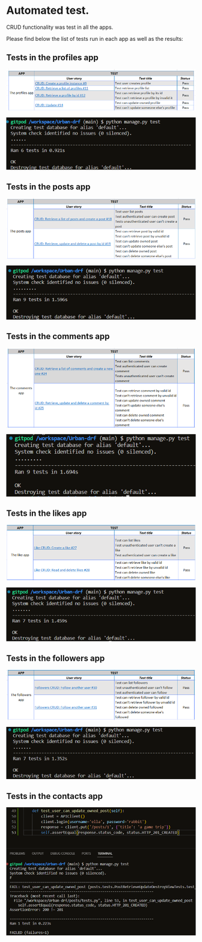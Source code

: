 # Automated test.

CRUD functionality was test in all the apps.

Please find below the list of tests run in each app as well as the results:

## Tests in the profiles app

![profiles_report](/static/images/test/picture_1.png)

![profiles_results](/static/images/test/picture_2.png)

## Tests in the posts app

![posts_report](/static/images/test/picture_3.png)

![posts_results](/static/images/test/picture_4.png)

## Tests in the comments app

![comments_report](/static/images/test/picture_5.png)

![comments_results](/static/images/test/picture_6.png)

## Tests in the likes app

![likes_report](/static/images/test/picture_7.png)

![likes_results](/static/images/test/picture_8.png)

## Tests in the followers app

![followers_report](/static/images/test/picture_9.png)

![followers_results](/static/images/test/picture_10.png)

## Tests in the contacts app

![contacts_results](/static/images/test/picture_11.png)

